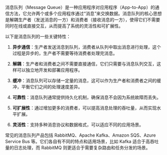 消息队列（Message Queue）是一种应用程序对应用程序（App-to-App）的通信方法，它允许两个或多个应用程序通过“消息”来交换数据。消息队列的核心思想是解耦生产者（发送消息的一方）和消费者（接收消息的一方），使得它们不需要同时在线或直接交互，从而提高了系统的灵活性和可扩展性。

以下是消息队列的一些关键特性：

1. **异步通信**：生产者发送消息到队列，消费者从队列中取出消息进行处理，这个过程是异步的，生产者不需要等待消费者处理完消息。

2. **解耦**：生产者和消费者之间不需要直接通信，它们只需要与消息队列交互，这样可以独立地开发和部署应用程序。

3. **缓冲**：消息队列可以存储一定量的消息，这可以作为生产者和消费者之间的缓冲，平衡它们之间的处理速度差异。

4. **可靠性**：消息队列通常提供持久化机制，确保消息不会因为系统故障而丢失。

5. **可扩展性**：通过增加更多的消费者，可以提高消息处理的吞吐量，从而实现水平扩展。

6. **灵活性**：支持多种消息协议和数据格式，可以适应不同的应用场景。

常见的消息队列产品包括 RabbitMQ、Apache Kafka、Amazon SQS、Azure Service Bus 等。它们各自有不同的特点和适用场景，比如 Kafka 适合于高吞吐量的日志处理，而 RabbitMQ 则更适合于需要复杂路由和任务分发的场景。
